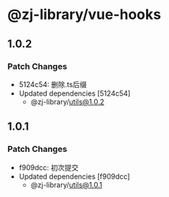 # @zj-library/vue-hooks

## 1.0.2

### Patch Changes

-   5124c54: 删除.ts后缀
-   Updated dependencies [5124c54]
    -   @zj-library/utils@1.0.2

## 1.0.1

### Patch Changes

-   f909dcc: 初次提交
-   Updated dependencies [f909dcc]
    -   @zj-library/utils@1.0.1
